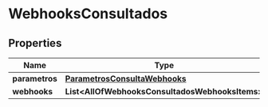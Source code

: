 # WebhooksConsultados

## Properties
Name | Type | Description | Notes
------------ | ------------- | ------------- | -------------
**parametros** | [**ParametrosConsultaWebhooks**](ParametrosConsultaWebhooks.md) |  |  [optional]
**webhooks** | **List&lt;AllOfWebhooksConsultadosWebhooksItems&gt;** |  | 
